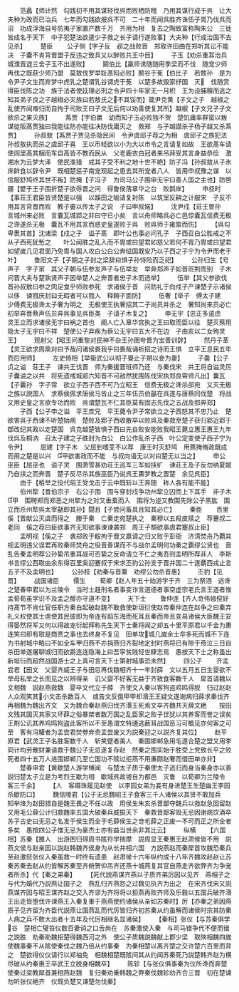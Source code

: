 <!-- { "loadSidebar": true } -->
　　范蠡【师计然　勾践初不用其谋轻伐呉而败栖防稽　乃用其谋行成于呉　让大夫种为政而已治兵　七年而勾践欲报呉不可　二十年而闻呉胜齐诛伍子胥乃伐呉而沼　功成浮海自号防夷子家置产数千万　齐用为相　复去之陶致富称陶朱公　三徙皆成名于天下　中子犯楚法欲遣少子救之长子请行遂败事】大夫种【行成治国不去见杀】
　　楚臣
　　公子侧【字子反　邲之战败晋　郑取许田曲在郑听其讼不能决　子囊不肯背晋盟子反违之致兵又以醉败共王中目】
　　子玉【劝杀重耳治兵城濮晋退三舍子玉不出遂败】
　　鬬伯比【羸师诱随随用季梁而不伐　随宠少师再伐之既获少师乃盟　莫敖伐罗举趾髙知必败】鬭谷于莬【伯比子　若敖孙　是为令尹子文生而弃梦中虎乳之楚谓乳谷谓虎于莬　以楚多故毁家纾国　灭　伐随赏得臣伐陈之功　族于法者使廷理必刑之令尹四十年家无一月积　王为设脯糗而逃之知其弟子良之子越椒必灭族曰若敖氏之不其馁而】箴尹克黄【子文之子　越椒之乱使齐闻难归而自拘于司败王曰子文无后何以劝善使复其所】越椒【子文兄子子文欲杀之果灭族】
　　蒍贾【字伯嬴　幼而知子玉必败独不贺　楚饥庸率群蛮以叛谋徙阪髙贾独曰我能往防亦能往决防伐庸灭之　救郑　与子越譛杀子杨子越又杀蒍贾】
　　孙叔敖【蒍贾子贾见杀隐民间　令尹虞邱子荐之为相　虞邱子之族犯法孙叔敖执而杀之虞邱子喜　王以币轻欲以小为大以市令之言请复如故　王欲髙车请使闾里髙其梱而车自髙皆不教而民从　父老鹿衣白冠者来吊拜受其言身益恭俭　激湘水为云梦大泽　使民渔猎　戒其子受不利之地十世不絶】防子冯【孙叔敖从子氷床鲜食以辞令尹　既相楚惩子南宠观起之患去其所宠者八人　皆用申叔豫之谋　以信服舒鸠终其世不叛】防掩【子冯子　为司马公子围申无宇曰善人国之主也】防啓疆【嬖于王子围折楚子欲辱晋之问　得鲁侯落章华之台　败鹊岸】
　　申叔时【事荘王君臣皆贤楚是以强　以蹊田之喻请复封陈　以筑室反耕之计服宋　子反不用其言背晋而败　教子亹以传太子之说　子曰申叔婼】
　　沈尹戍【荘王曽孙　言城州来必败　言嚢瓦城郢之非曰守已小矣　言以舟师略呉必亡邑惊囊瓦信费无极之谗遂杀无极　囊瓦不用其言而惑史皇遂败于呉　败呉师于雍筮而伤】
　　【呉勾卑褁其首】沈诸梁【戍之子　谥子髙　即叶公也事必问孔子　子西召白公胜戒之不从子西死犹慙之　　叶公闻胜之乱入而不胄或曰望君如慈父若何不胄乃胄或曰望君如望嵗几见君面乃免胄与国人攻白公白公奔缢国既安乃以子西之子宁为令尹而老于叶】
　　鲁阳文子【子期之子封之梁辞曰惧子孙恃险而乏祀】
　　公孙归生【号声子　字子家　其父子朝与伍参友声子与伍举友　举奔郑声子如晋班荆而别　子木问晋大夫与楚孰贤声子因举楚人之奔晋者忠子木而选举】
　　伍举【其父参欲伐晋孙叔敖曰参之肉足食乎师败参死　求诸侯于晋　问防礼于向戍子产谏楚子示诸侯以侈　谏戮庆封曰无瑕者可以戮人　释頼子面防】
　　伍奢【举子　傅太子建　少傅费无极谗太子奢为明之　无极使王执奢招其二子尚员并杀之　奢知尚来员必亡初举奔晋蔡声伍贠奔呉事见呉臣类　子请子木复之】
　　申无宇【忠正多逺虑　灵王立而求诸侯无宇曰祸之首也　阍人亡入章华宫执之王曰取而臣以往　楚灭蔡用隐太子无宇曰不祥　楚使公子弃疾为蔡公无宇曰五大不在边　子由亥以二女殉灵王】
　　观射父【昭王问重黎对民神不杂王孙圉夸晋为宝善训辞】
　　然丹子革【灵王欲求周鼎对曰予哉问诸侯畏我乎曰畏哉诵祈招之诗而王惧　立平王息民五年而后用师】
　　左史倚相【举衞武公以彻子亹止子期以妾为妻】
　　子嚢【公子贞之谥　荘王子　谏共王伐晋　师为秦援晋班师乃还　与秦伐宋　共王将自谥灵厉子囊谥之以共　将死遗戒城郢六知晋不可敌然犹围陈伐宋执郑良霄师凡出】囊瓦【子囊孙　字子常　欲立子西子西不可乃立昭王　信费无极之谗杀郤宛　又灭无极之族以説国人　求蔡侯佩求唐侯马皆止之三年伍员伯嚭在呉遂与唐蔡同伐楚　将战又用史皇之言欲专功而败　呉谓楚瓦不仁其臣莫有固志先伐之五战及郢奔郑】
　　子西【公子申之谥　平王庶兄　平王薨令尹子常欲立之子西怒其不忠乃止　楚欲害呉子西谏不听楚始病　楚败及郢子西收散卒以败呉及秦救至楚子获归郢近郢于鄀改纪其政以定楚国　呉克越楚皆惧子西曰先自败安能败我昭王薨立惠王惠王九年伐呉及桐汭　召太子建之子胜封为白公　白公作乱杀子西　叶公定变使子西子宁为令尹】
　　屈建【字子木　父屈到嗜芰不以荐　康王时灭舒鸠　用蔿掩脩政既成而用之楚是以兴　甲欲害政而不能　与叔向语无以对曰楚无以当之】
　　申公巫臣【屈巫也　谥子灵　围萧雪甚劝荘王巡军三军如挟纩　谏荘王及子反勿纳夏姬乃自挟之而奔晋　楚子反尽杀其族巫臣乃说呉王夀梦教之罢楚　余见呉臣】
　　由于【栢举之役代昭王受戈击于云中既斩以王奔随　称人各有能不能】
　　伯州犂【晋伯宗子　右公子围　围与穿封戍争功州犂立囚而上下其手　非子木甲　围聘郑而郑恶之州犂为之对又垂槖而入　围将为逆又教围先除公子黑肱　围立而杀州犂呉太宰嚭即其孙】闘且【子尝问畜具且知其必亡】
　　秦臣
　　百里傒【晋献公灭虞而得之　媵于秦　亡秦走宛楚执之　秦穆以五羖皮赎之　荐蹇叔二老同　傒之荐曰臣欲事齐无知欲事谏谏袭郑　周王子頽欲事虞君蹇叔止臣】
　　孟明视【傒之子　袭郑败于殽拘于晋文嬴请之归又败于彭衙　济清焚舟乃覇其视孟明违父误君再败秦师焚舟之役晋善谋而不与战尔孟明何功秦之覇缪公贤也　晋乱告秦孟明荐公孙絷吊重耳觇可否絷之反命请立不仁之夷吾则孟明所荐非人　李斯书言缪公西取由余东得百里奚迎蹇叔于宋求丕豹公孙支于晋并国二十遂覇西戎止言五子不及孟明也】
　　公孙枝【劝秦与晋粟　劝缪公勿杀晋惠】
　　丕豹【见晋】
　　战国诸臣
　　儒生
　　荀卿【赵人年五十始游学于齐　三为祭酒　逃谗之楚春申君以为兰陵令　当时士趍刑名者事变诈言道德者事空虚宗老氏言王道者惟孟荀荀虽学识不及孟之醇亦守道不变】
　　天下士
　　鲁仲连【齐人竒伟俶傥好持髙节不肯仕官任职方秦白起破赵魏不敢救使新垣衍使赵帝秦仲连在赵争之曰秦弃礼义权使其士虏使其民彼即为帝连有蹈东海而死耳且秦而帝且变易诸侯大臣魏王安得晏然将军又何以得故宠衍起拜称先生天下士秦将闻之却五十里平原君以千金为夀连笑曰即有取是商贾之事也去终身不复见　田单攻城几嵗余士卒多死而城不下连为书射城中略曰不如全车甲归燕不亦捐燕归齐裂地定封时燕将已有隙于燕泣三日自杀田单遂屠聊城归而欲爵连连隐海上曰吾寜贫贱轻世肆志焉　愚按天下士之称虽出新垣衍而超然战国游士之上真可言天下士第射城事恐未然】
　　四公子
　　齐孟尝君【田文　父婴齐威王子与田忌再伐魏相齐十一年封薛　文以五月五日生婴欲不举母私举之长而见之以辨得亲　讥父婴不好客无益于齐致食客数千人　犀首请魏以文相魏　説赵燕救魏　婴卒文代立于薛　齐使文入秦以客狗盗鸡鸣得脱　归过赵赵人众观笑其小文击杀数百人　或告文反俄甲甲却湣王王疑文遂谢病归薛求秦伐齐　再相魏为魏出齐文　又为魏合秦赵燕归伐齐湣王死焉文卒齐魏共灭薛文絶　　按田文残其国灭其家又坏薛之俗暴桀者数万国之乱臣家之败子世犹以其养客而誉之误矣　王荆公讥其养鸡鸣狗盗此客所以不至愚谓文特逋逃薮耳战国恶习可概见亦何客之可至　客有冯驩者为孟尝君焚劵弃责孟尝废又为説秦迎之以説齐复其位】
　　赵平原君【武灵王子名胜客数千人　斩笑躄者美人　秦围邯郸急用毛遂合楚之盟又用李同计均劳散财兼请救于魏公子无忌遂复存赵　然秦之围实始于胜受上党致长平之败死者四十五万人进围邯郸几至亡国功不赎过拒燕不用亷颇赵奢而借田单亦非】
　　楚春申君【黄歇楚人游学愽闻　与楚太子质于秦使太子逃归而身当秦身亦以善説归楚太子立是为考烈王歇为相　歇城呉故墟自为都邑　灭鲁　以荀卿为兰陵令　客三千余】
　　【人　客蹑珠履见赵使　以李园女弟为妾有身进楚王生楚幽王李园杀歇防口】
　　魏信陵君【公子无忌魏昭王子食客三千人诸侯以其贤不敢加兵　知举烽为赵田猎自是魏王畏之不任以政　用侯生朱亥杀晋鄙夺魏兵以救赵急因留赵　又用毛公薛公计归救魏率五国大破秦兵威振天下　秦救晋鄙客毁无忌因谢病饮酒卒　苏子古史曰无忌之名发于侯生而全于毛薛侯生之竒毛薛之正废一不可而正之所全者多矣　愚按四公子惟无忌为豪杰士亦有益当世余非其比云】
　　纵横
　　【六国相】苏秦【雒人　出游困归得周书隂符学揣摩　説周显王秦惠王赵肃侯皆不用　説燕文侯与赵亲因以説赵韩魏齐侯身为从长并相六国　方説燕赵而秦犀首攻魏恐秦兵至赵激怒张仪入秦虽救一时终有遗患　赵肃侯十六年纵约成十八年齐魏攻赵赵让苏秦苏秦去赵从约皆解苏秦至齐俯贺仰吊齐还燕十城燕复其官自燕走齐欲弊齐为争宠者所杀】代【秦之弟秦】
　　【死代説燕谋齐燕以子质齐弟厉因以见齐　燕相子之与代为婚代乃説燕让国子之　燕乱归齐燕怨之过魏见执齐为出之　在宋齐伐宋又説燕谋齐因与昭王谋齐赵之交入齐谬为齐将将以拒燕再败齐师及乐毅以五国兵破齐湣王出走皆堕伐许谏燕王入秦复重于燕燕使约诸侯从亲如苏秦时】厉【亦秦之弟因燕质子见齐留为齐臣代説燕让国燕乱而代厉皆归齐初苏秦从约虽解而诸侯时宗其防秦人病之兵不敢大出者十五年及代厉相继名显诸侯】
　　【秦相】张仪【与苏秦俱学谷　楚相亡璧笞仪数百妻诮之口舌尚在　苏秦激使入秦　与司马错争代不便而错之説胜　劝秦助魏拒楚得魏西河之外　使公子质魏説魏献上郡少梁　取陜相魏四嵗使魏事秦不从隂使秦伐之魏乃倍从约事秦　为秦相楚以离齐楚之交许楚六百里而背之　楚欲得仪仪请行以郑袖免　相魏相楚既隂间其从约闻苏秦死乃説楚韩齐赵为横尽破从约秦惠王卒武王立脱身相魏卒】
　　陈轸【与张仪俱事秦为仪所谗而奔楚　使秦过梁教犀首兼相燕赵魏　复归秦劝乗韩魏之弊秦伐魏轸劝齐合三晋　初在楚谏勿听张仪絶齐　仪既负楚又谏楚勿伐秦】
